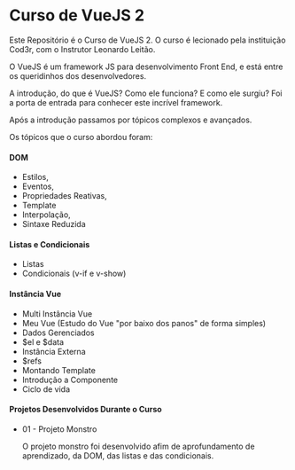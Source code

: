 # Curso de VueJS 2
Este Repositório é o Curso de VueJS 2.
O curso é lecionado pela instituição Cod3r, com o Instrutor Leonardo Leitão.

O VueJS é um framework JS para desenvolvimento Front End, e está entre os queridinhos dos desenvolvedores.

A introdução, do que é VueJS? Como ele funciona? E como ele surgiu? Foi a porta de entrada para conhecer este incrível framework.

Após a introdução passamos por tópicos complexos e avançados.

Os tópicos que o curso abordou foram:

#### DOM
- Estilos,
- Eventos,
- Propriedades Reativas,
- Template
- Interpolação,
- Sintaxe Reduzida

#### Listas e Condicionais
- Listas 
- Condicionais (v-if e v-show)

#### Instância Vue
- Multi Instância Vue
- Meu Vue (Estudo do Vue "por baixo dos panos" de forma simples)
- Dados Gerenciados
- $el e $data
- Instância Externa
- $refs
- Montando Template
- Introdução a Componente
- Ciclo de vida

#### Projetos Desenvolvidos Durante o Curso
- 01 - Projeto Monstro
<br><p>O projeto monstro foi desenvolvido afim de aprofundamento de aprendizado, da DOM, das listas e das condicionais.</p>